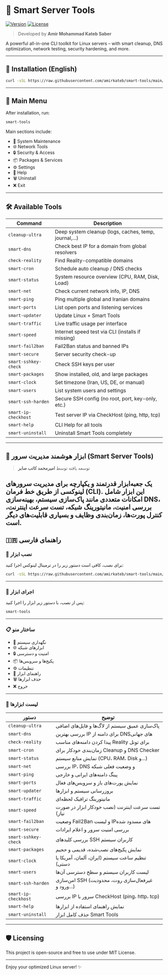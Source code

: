 # 🧠 Smart Server Tools
[![Version](https://img.shields.io/github/v/release/amirkateb/smart-tools?label=version)](https://github.com/amirkateb/smart-tools/releases)
[![License](https://img.shields.io/github/license/amirkateb/smart-tools)](https://github.com/amirkateb/smart-tools/blob/main/LICENSE)
> Developed by **Amir Mohammad Kateb Saber**

A powerful all-in-one CLI toolkit for Linux servers – with smart cleanup, DNS optimization, network testing, security hardening, and more.

---

## 🚀 Installation (English)

```bash
curl -sSL https://raw.githubusercontent.com/amirkateb/smart-tools/main/install.sh | bash
```

---

## 🧠 Main Menu

After installation, run:

```bash
smart-tools
```

Main sections include:

- 🧹 System Maintenance  
- 🌐 Network Tools  
- 🔒 Security & Access  
- 📦 Packages & Services  
- ⚙️  Settings  
- 📖 Help  
- 🗑️ Uninstall  
- ❌ Exit  

---

## 🛠️ Available Tools

| Command                  | Description                                           |
|--------------------------|-------------------------------------------------------|
| `cleanup-ultra`         | Deep system cleanup (logs, caches, temp, journal,...) |
| `smart-dns`             | Check best IP for a domain from global resolvers      |
| `check-reality`         | Find Reality-compatible domains                       |
| `smart-cron`            | Schedule auto cleanup / DNS checks                    |
| `smart-status`          | System resource overview (CPU, RAM, Disk, Load)       |
| `smart-net`             | Check current network info, IP, DNS                   |
| `smart-ping`            | Ping multiple global and Iranian domains              |
| `smart-ports`           | List open ports and listening services                |
| `smart-updater`         | Update Linux + Smart Tools                            |
| `smart-traffic`         | Live traffic usage per interface                      |
| `smart-speed`           | Internet speed test via CLI (installs if missing)     |
| `smart-fail2ban`        | Fail2Ban status and banned IPs                        |
| `smart-secure`          | Server security check-up                              |
| `smart-sshkey-check`    | Check SSH keys per user                               |
| `smart-packages`        | Show installed, old, and large packages               |
| `smart-clock`           | Set timezone (Iran, US, DE, or manual)                |
| `smart-users`           | List system users and settings                        |
| `smart-ssh-harden`      | Secure SSH config (no root, port, key-only, etc.)     |
| `smart-ip-checkhost`    | Test server IP via CheckHost (ping, http, tcp)        |
| `smart-help`            | CLI Help for all tools                                |
| `smart-uninstall`       | Uninstall Smart Tools completely                      |

---
## 🧠 ابزار هوشمند مدیریت سرور (Smart Server Tools)
> توسعه یافته توسط **امیرمحمد کاتب صابر**

یک جعبه‌ابزار قدرتمند و یکپارچه برای مدیریت سرورهای لینوکسی از طریق خط فرمان (CLI). این ابزار شامل امکانات متعددی مانند پاک‌سازی سیستم، بهینه‌سازی DNS، بررسی امنیت، مانیتورینگ شبکه، تست سرعت اینترنت، کنترل پورت‌ها، زمان‌بندی وظایف و بسیاری قابلیت‌های دیگر است.
---
## 🇮🇷 راهنمای فارسی

### 🧰 نصب ابزار

برای نصب، کافی است دستور زیر را در ترمینال لینوکس اجرا کنید:

```bash
curl -sSL https://raw.githubusercontent.com/amirkateb/smart-tools/main/install.sh | bash
```

---

### 🧠 اجرای ابزار

پس از نصب، با دستور زیر ابزار را اجرا کنید:

```bash
smart-tools
```

---

### 📋 ساختار منو

- 🧹 نگهداری سیستم  
- 🌐 ابزارهای شبکه  
- 🔒 امنیت و دسترسی  
- 📦 پکیج‌ها و سرویس‌ها  
- ⚙️ تنظیمات  
- 📖 راهنمای ابزار  
- 🗑️ حذف ابزارها  
- ❌ خروج  

---

### 🔧 لیست ابزارها

| دستور                       | توضیح                                               |
|-----------------------------|-----------------------------------------------------|
| `cleanup-ultra`           | پاک‌سازی عمیق سیستم از لاگ‌ها و فایل‌های اضافی     |
| `smart-dns`               | بررسی بهترین IP برای دامنه از DNSهای جهانی         |
| `check-reality`           | پیدا کردن دامنه‌های مناسب Reality برای تونل        |
| `smart-cron`              | زمان‌بندی خودکار برای Cleanup و DNS Checker         |
| `smart-status`            | نمایش منابع سیستم (CPU، RAM، Disk و...)             |
| `smart-net`               | بررسی IP، DNS و وضعیت فعلی شبکه                     |
| `smart-ping`              | پینگ دامنه‌های ایرانی و خارجی                       |
| `smart-ports`             | نمایش پورت‌های باز و سرویس‌های فعال                 |
| `smart-updater`           | بروزرسانی سیستم و ابزارها                           |
| `smart-traffic`           | مانیتورینگ ترافیک لحظه‌ای                          |
| `smart-speed`             | تست سرعت اینترنت (نصب خودکار ابزار در صورت نیاز)   |
| `smart-fail2ban`          | وضعیت Fail2Ban و لیست IPهای مسدود شده               |
| `smart-secure`            | بررسی امنیت سرور و اعلام ایرادات                    |
| `smart-sshkey-check`      | بررسی کلیدهای SSH کاربران سیستم                     |
| `smart-packages`          | نمایش پکیج‌های نصب‌شده، قدیمی و حجیم                |
| `smart-clock`             | تنظیم ساعت سیستم (ایران، آلمان، آمریکا یا دستی)    |
| `smart-users`             | لیست کاربران سیستم و سطح دسترسی آن‌ها               |
| `smart-ssh-harden`        | امن‌سازی SSH (غیرفعال‌سازی روت، محدودیت ورود و...) |
| `smart-ip-checkhost`      | بررسی IP سرور با CheckHost (ping، http، tcp)        |
| `smart-help`              | نمایش راهنمای استفاده از ابزارها                    |
| `smart-uninstall`         | حذف کامل ابزار Smart Tools                          |

---

## 🛡️ Licensing

This project is open-source and free to use under MIT License.

---

Enjoy your optimized Linux server! ✨